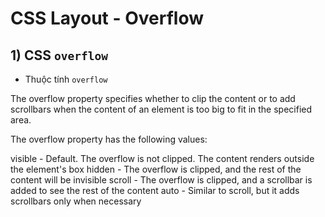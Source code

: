 # CSS  Layout - Overflow
## **1) CSS `overflow`**
- Thuộc tính `overflow` 



The overflow property specifies whether to clip the content or to add scrollbars when the content of an element is too big to fit in the specified area.

The overflow property has the following values:

visible - Default. The overflow is not clipped. The content renders outside the element's box
hidden - The overflow is clipped, and the rest of the content will be invisible
scroll - The overflow is clipped, and a scrollbar is added to see the rest of the content
auto - Similar to scroll, but it adds scrollbars only when necessary